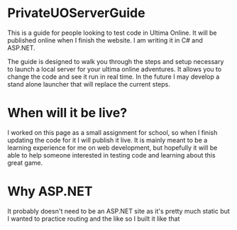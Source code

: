 # PrivateUOServerGuide
This is a guide for people looking to test code in Ultima Online. It will be published online when I finish the website. I am writing it in C# and ASP.NET. 

The guide is designed to walk you through the steps and setup necessary to launch a local server for your ultima online adventures. It allows you to change the code and see it run in real time. In the future I may develop a stand alone launcher that will replace the current steps.

# When will it be live?
I worked on this page as a small assignment for school, so when I finish updating the code for it I will publish it live. It is mainly meant to be a learning experience for me 
on web development, but hopefully it will be able to help someone interested in testing code and learning about this great game.

# Why ASP.NET
It probably doesn't need to be an ASP.NET site as it's pretty much static but I wanted to practice routing and the like so I built it like that
